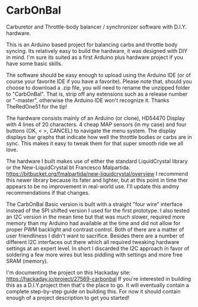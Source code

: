 # CarbOnBal
Carburetor and Throttle-body balancer / synchronizer software with D.I.Y. hardware.

This is an Arduino based project for balancing carbs and throttle body syncing.
Its relatively easy to build the hardware, it was designed with DIY in mind. 
I'm sure its suited as a first Arduino plus hardware project if you have some basic skills.

The software should be easy enough to upload using the Arduino IDE (or of course your favorite IDE if you have a favorite).
Please note that, should you choose to download a .zip file, you will need to rename the unzipped folder to "CarbOnBal". That is, strip off any extensions such as a release number or "-master", otherwise the Arduino IDE won't recognize it. Thanks TheRedOne51 for the tip!

The hardware consists mainly of an Arduino (or clone), HD54470 Display with 4 lines of 20 characters. 
4 cheap MAP sensors (in my case) and four buttons (OK, < >, CANCEL) to navigate the menu system.
The display displays bar graphs that indicate how well the throttle bodies or carbs are in sync.
This makes it easy to tweak them for that super smooth ride we all love.

The hardware I built makes use of either the standard LiquidCrystal library or the New-LiquidCrystal bt Francesco Malpartida.
https://bitbucket.org/fmalpartida/new-liquidcrystal/overview
I recommend this newer library because its fater and lighter, but at this point in time ther appears to be no improvement in real-world use. I'll update this andmy recommendations if that changes.

The CarbOnBal Basic version is built with a straight "four wire" interface instead of the SPI shifted version I used for the first prototype. I also tested an I2C version in the mean time but that was much slower, required more memory than my Arduino had available at the time and did not allow for proper PWM backlight and contrast control. Both of there are a matter of user friendliness I didn't want to sacrifice. Besides there are a number of different I2C interfaces out there which all required tweaking hardware settings at an expert level. In short I discarded the I2C approach in favor of soldering a few more wires but less piddling with settings and more free SRAM (memory).

I'm documenting the project on this Hackaday site:
https://hackaday.io/project/27569-carbonbal
If you're interested in building this as a D.I.Y.project then that's the place to go. It will eventually contain a complete step-by-step guide on building this. For now it should contain enough of a project description to get you started!
